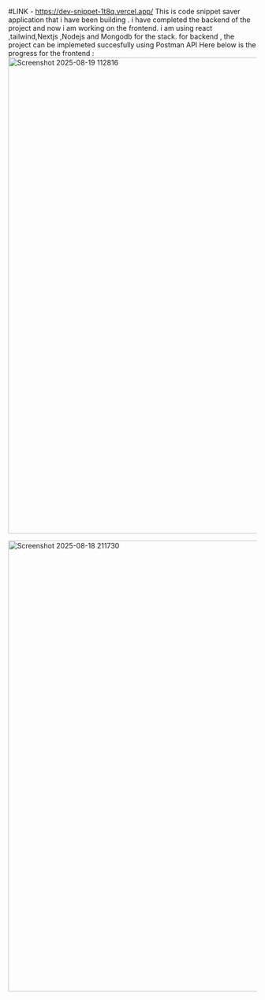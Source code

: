 #LINK - https://dev-snippet-1t8q.vercel.app/
This is code snippet saver application that i have been building . i have completed the backend of the project and now i am working on the frontend. 
i am using react ,tailwind,Nextjs ,Nodejs and Mongodb for the stack.
for backend , the project can be implemeted succesfully using Postman API
Here below is the progress for the frontend : 
<img width="1917" height="967" alt="Screenshot 2025-08-19 112816" src="https://github.com/user-attachments/assets/3beab46f-5518-40bb-b7c2-981fc26c9b8a" />

<img width="1872" height="916" alt="Screenshot 2025-08-18 211730" src="https://github.com/user-attachments/assets/a3b13bf5-44ec-4440-bff5-ef3d56389198" />

